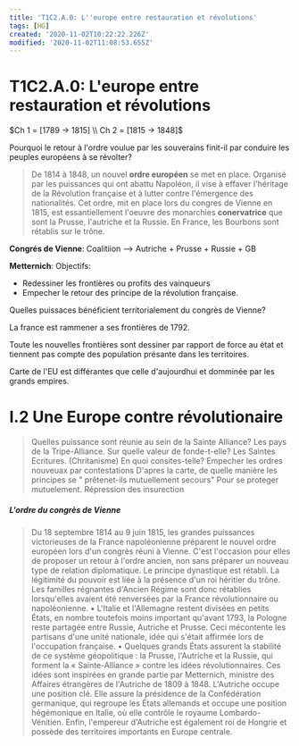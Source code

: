```yaml
---
title: 'T1C2.A.0: L''europe entre restauration et révolutions'
tags: [HG]
created: '2020-11-02T10:22:22.226Z'
modified: '2020-11-02T11:08:53.655Z'
---
```


# T1C2.A.0: L'europe entre restauration et révolutions

$Ch 1 = [1789 -> 1815] \\ Ch 2 = [1815 -> 1848]$

<r>Pourquoi le retour à l'ordre voulue par les souverains finit-il par conduire les peuples européens à se révolter?</r>

> De 1814 à 1848, un nouvel **ordre européen** se met en place. Organisé par les puissances qui ont abattu Napoléon, il vise à effaver l'héritage de la Révolution française et à lutter contre l'émergence des nationalités. Cet ordre, mit en place lors du congres de Vienne en 1815, est essantiellement l'oeuvre des monarchies **conervatrice** que sont la Prusse, l'autriche et la Russie. En France, les Bourbons sont rétablis sur le trône.

**Congrés de Vienne**:
Coalitiion --> Autriche + Prusse + Russie + GB

**Metternich**:
Objectifs:
- Redessiner les frontières ou profits des vainqueurs
- Empecher le retour des principe de la révolution française.

<r>Quelles puissaces bénéficient territorialement du congrès de Vienne?</r>

La france est rammener a ses frontières de 1792.

Toute les nouvelles frontières sont dessiner par rapport de force au état et tiennent pas compte des population présante dans les territoires.

Carte de l'EU est différantes que celle d'aujourdhui et domminée par les grands empires. 

# I.2 Une Europe contre révolutionaire

> Quelles puissance sont réunie au sein de la Sainte Alliance?
Les pays de la Tripe-Alliance.
> Sur quelle valeur de fonde-t-elle?
Les Saintes Ecritures. (Chritanisme)
> En quoi consites-telle?
Empecher les ordres nouveuax par contestations
> D'apres la carte, de quelle manière les principes se " prêtenet-ils mutuellement secours"
Pour se proteger mutuelement. Répression des insurection 


##### L'ordre du congrès de Vienne
> Du 18 septembre 1814 au 9 juin 1815, les grandes puissances victorieuses de la France napoléonienne
préparent le nouvel ordre européen lors d'un congrès réuni à Vienne. C'est l'occasion pour elles de
proposer un retour à l'ordre ancien, non sans préparer un nouveau type de relation diplomatique. Le principe dynastique est rétabli. La légitimité du pouvoir est liée à la présence d'un roi héritier du
trône. Les familles régnantes d'Ancien Régime sont donc rétablies lorsqu'elles avaient été renversées
par la France révolutionnaire ou napoléonienne.
• L'Italie et l'Allemagne restent divisées en petits États, en nombre toutefois moins important
qu'avant 1793, la Pologne reste partagée entre Russie, Autriche et Prusse. Ceci mécontente les
partisans d'une unité nationale, idée qui s'était affirmée lors de l'occupation française.
• Quelques grands États assurent la stabilité de ce système géopolitique : la Prusse, l'Autriche et
la Russie, qui forment la « Sainte-Alliance » contre les idées révolutionnaires. Ces idées sont inspirées
en grande partie par Metternich, ministre des Affaires étrangères de l'Autriche de 1809 à 1848.
L'Autriche occupe une position clé. Elle assure la présidence de la Confédération germanique, qui regroupe les États allemands et occupe une position hégémonique en Italie, où elle contrôle le royaume
Lombardo-Vénitien. Enfin, l'empereur d'Autriche est également roi de Hongrie et possède des
territoires importants en Europe centrale.


